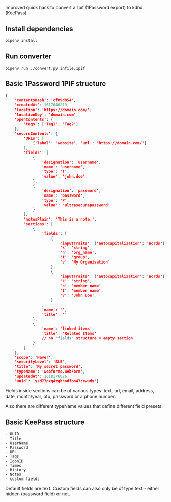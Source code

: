 Improved quick hack to convert a 1pif (1Password export) to kdbx (KeePass).


Install dependencies
--------------------

    pipenv install


Run converter
-------------

    pipenv run ./convert.py infile.1pif


Basic 1Password 1PIF structure
------------------------------

```json
{
    'contentsHash': 'cf89d854',
    'createdAt': 1617646219,
    'location': 'https://domain.com/',
    'locationKey': 'domain.com',
    'openContents': {
        'tags': ['Tag1', 'Tag2']
    },
    'secureContents': {
        'URLs': [
            {'label': 'website', 'url': 'https://domain.com/'}
        ],
        'fields': [
            {
                'designation': 'username',
                'name': 'username',
                'type': 'T',
                'value': 'john.doe'
            },
            {
                'designation': 'password',
                'name': 'password',
                'type': 'P',
                'value': 'ultrasecurepassword'
            }
        ],
        'notesPlain': 'This is a note.',
        'sections': [
            {
                'fields': [
                    {
                        'inputTraits': {'autocapitalization': 'Words'},
                        'k': 'string',
                        'n': 'org_name',
                        't': 'group',
                        'v': 'My Organisation'
                    },
                    {
                        'inputTraits': {'autocapitalization': 'Words'},
                        'k': 'string',
                        'n': 'member_name',
                        't': 'member name',
                        'v': 'John Doe'
                    }
                ]
                'name': '',
                'title': ''
            },
            {
                'name': 'linked items',
                'title': 'Related Items'
                // no "fields" structure = empty section
            }
        ]
    },
    'scope': 'Never',
    'securityLevel': 'SL5',
    'title': 'My secret password',
    'typeName': 'webforms.WebForm',
    'updatedAt': 1618176026,
    'uuid': 'ysd77pxq4zghhodfbo47cewudy'}
 ```

Fields inside sections can be of various types: text, url, email, address, date, month/year, otp, password or a phone number.

Also there are different typeName values that define different field presets.


Basic KeePass structure
-----------------------

```
- UUID
- Title
- UserName
- Password
- URL
- Tags
- IconID
- Times
- History
- Notes
- custom fields
```

Default fields are text. Custom fields can also only be of type text - either hidden (password field) or not.

